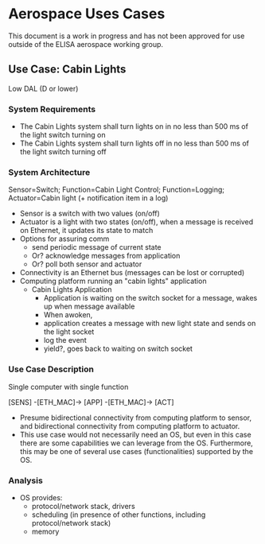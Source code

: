 # Aerospace Uses Cases

This document is a work in progress and has not been approved for use outside of the ELISA aerospace working group. 

## Use Case: Cabin Lights

Low DAL (D or lower)

### System Requirements

* The Cabin Lights system shall turn lights on in no less than 500 ms of the light switch turning on
* The Cabin Lights system shall turn lights off in no less than 500 ms of the light switch turning off

### System Architecture

Sensor=Switch; Function=Cabin Light Control; Function=Logging; Actuator=Cabin light (+ notification item in a log)

* Sensor is a switch with two values (on/off)
* Actuator is a light with two states (on/off), when a message is received on Ethernet, it updates its state to match
* Options for assuring comm
    * send periodic message of current state 
    * Or?  acknowledge messages from application
    * Or? poll both sensor and actuator
* Connectivity is an Ethernet bus (messages can be lost or corrupted)
* Computing platform running an "cabin lights" application
    * Cabin Lights Application
        * Application is waiting on the switch socket for a message, wakes up when message available
        * When awoken, 
        * application creates a message with new light state and sends on the light socket
        * log the event
        * yield?, goes back to waiting on switch socket

### Use Case Description

Single computer with single function

[SENS] -[ETH_MAC]-> [APP] -[ETH_MAC]-> [ACT]

- Presume bidirectional connectivity from computing platform to sensor, and bidirectional connectivity from computing platform to actuator. 
- This use case would not necessarily need an OS, but even in this case there are some capabilities we can leverage from the OS. Furthermore, this may be one of several use cases (functionalities) supported by the OS.

### Analysis

- OS provides:
    - protocol/network stack, drivers
    - scheduling (in presence of other functions, including protocol/network stack)
    - memory
